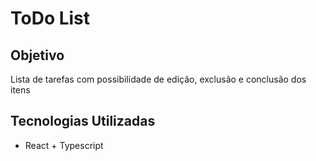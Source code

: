 # ToDo List

## Objetivo
Lista de tarefas com possibilidade de edição, exclusão e conclusão dos itens

## Tecnologias Utilizadas
- React + Typescript
